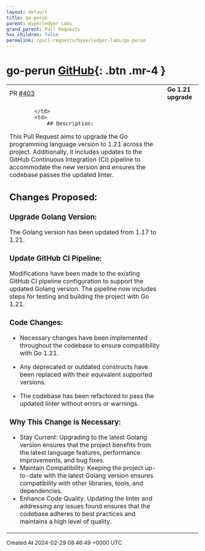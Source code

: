 ```yaml
---
layout: default
title: go-perun
parent: Hyperledger Labs
grand_parent: Pull Requests
has_children: false
permalink: /pull-requests/hyperledger-labs/go-perun
---
```


# go-perun <span class="fs-3 right-align">[GitHub](https://github.com/hyperledger-labs/go-perun){: .btn .mr-4 }</span>


<div>
    <table>
        <tr>
            <td>
                PR <a href="https://github.com/hyperledger-labs/go-perun/pull/403" class=".btn">#403</a>
            </td>
            <td>
                <b>
                    Go 1.21 upgrade
                </b>
            </td>
        </tr>
        <tr>
            <td>
                
            </td>
            <td>
                ## Description:
This Pull Request aims to upgrade the Go programming language version to 1.21 across the project. Additionally, it includes updates to the GitHub Continuous Integration (CI) pipeline to accommodate the new version and ensures the codebase passes the updated linter.

## Changes Proposed:
### Upgrade Golang Version:

The Golang version has been updated from 1.17 to 1.21.
### Update GitHub CI Pipeline:

Modifications have been made to the existing GitHub CI pipeline configuration to support the updated Golang version.
The pipeline now includes steps for testing and building the project with Go 1.21.
### Code Changes:

- Necessary changes have been implemented throughout the codebase to ensure compatibility with Go 1.21.

- Any deprecated or outdated constructs have been replaced with their equivalent supported versions.

- The codebase has been refactored to pass the updated linter without errors or warnings.
### Why This Change is Necessary:
- Stay Current: Upgrading to the latest Golang version ensures that the project benefits from the latest language features, performance improvements, and bug fixes.
- Maintain Compatibility: Keeping the project up-to-date with the latest Golang version ensures compatibility with other libraries, tools, and dependencies.
- Enhance Code Quality: Updating the linter and addressing any issues found ensures that the codebase adheres to best practices and maintains a high level of quality.
            </td>
        </tr>
    </table>
    <div class="right-align">
        Created At 2024-02-29 08:46:49 +0000 UTC
    </div>
</div>

